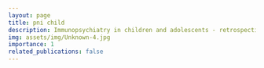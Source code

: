```yaml
---
layout: page
title: pni child
description: Immunopsychiatry in children and adolescents - retrospective data analysis 
img: assets/img/Unknown-4.jpg
importance: 1
related_publications: false
---
```

